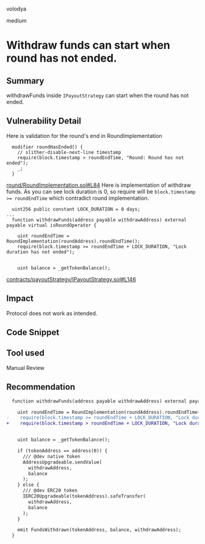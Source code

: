 volodya

medium

# Withdraw funds can start when round has not ended.

## Summary
withdrawFunds inside `IPayoutStrategy` can start when the round has not ended.
## Vulnerability Detail

Here is validation for the round's end in RoundImplementation
```solidity
  modifier roundHasEnded() {
    // slither-disable-next-line timestamp
    require(block.timestamp > roundEndTime, "Round: Round has not ended");
    _;
  }
```
[round/RoundImplementation.sol#L84](https://github.com/sherlock-audit/2023-03-Gitcoin/blob/main/contracts/contracts/round/RoundImplementation.sol#L84)
Here is implementation of withdraw funds. As you can see lock duration is 0, so require will be `block.timestamp >= roundEndTime` which contradict round implementation.
```solidity
  uint256 public constant LOCK_DURATION = 0 days;
...
  function withdrawFunds(address payable withdrawAddress) external payable virtual isRoundOperator {

    uint roundEndTime = RoundImplementation(roundAddress).roundEndTime();
    require(block.timestamp >= roundEndTime + LOCK_DURATION, "Lock duration has not ended");


    uint balance = _getTokenBalance();

```
[contracts/payoutStrategy/IPayoutStrategy.sol#L146](https://github.com/sherlock-audit/2023-03-Gitcoin/blob/main/contracts/contracts/payoutStrategy/IPayoutStrategy.sol#L146)
## Impact
Protocol does not work as intended.

## Code Snippet

## Tool used

Manual Review

## Recommendation
```diff
  function withdrawFunds(address payable withdrawAddress) external payable virtual isRoundOperator {

    uint roundEndTime = RoundImplementation(roundAddress).roundEndTime();
-    require(block.timestamp >= roundEndTime + LOCK_DURATION, "Lock duration has not ended");
+    require(block.timestamp > roundEndTime + LOCK_DURATION, "Lock duration has not ended");


    uint balance = _getTokenBalance();

    if (tokenAddress == address(0)) { 
      /// @dev native token
      AddressUpgradeable.sendValue(
        withdrawAddress,
        balance
      );
    } else { 
      /// @dev ERC20 token
      IERC20Upgradeable(tokenAddress).safeTransfer(
        withdrawAddress,
        balance
      );
    }

    emit FundsWithdrawn(tokenAddress, balance, withdrawAddress);
  }
```
